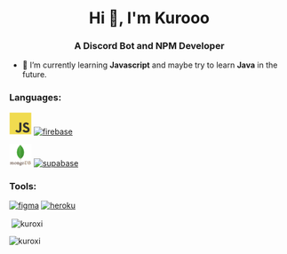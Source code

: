 <h1 align="center">Hi 👋, I'm Kurooo</h1>
<h3 align="center">A Discord Bot and NPM Developer</h3>

- 🌱 I’m currently learning **Javascript** and maybe try to learn **Java** in the future.

<h3 align="left">Languages:</h3>
<p align="left">
<a href="https://developer.mozilla.org/en-US/docs/Web/JavaScript" target="_blank"> <img src="https://raw.githubusercontent.com/devicons/devicon/master/icons/javascript/javascript-original.svg" alt="javascript" width="40" height="40"/></a>
<a href="https://firebase.google.com/" target="_blank"> <img src="https://www.vectorlogo.zone/logos/firebase/firebase-icon.svg" alt="firebase" width="40" height="40"/></a>
</p>
<a href="https://www.mongodb.com/" target="_blank"> <img src="https://raw.githubusercontent.com/devicons/devicon/master/icons/mongodb/mongodb-original-wordmark.svg" alt="mongodb" width="40" height="40"/></a>
<a href="https://supabase.com/" target="_blank"> <img src="https://www.vectorlogo.zone/logos/supabase/supabase-icon.svg" alt="supabase" width="40" height="40"/></a>
</p>

<h3 align="left">Tools:</h3>
<p align="left">
<a href="https://www.figma.com/" target="_blank"> <img src="https://www.vectorlogo.zone/logos/figma/figma-icon.svg" alt="figma" width="40" height="40"/></a>
<a href="https://heroku.com" target="_blank"> <img src="https://www.vectorlogo.zone/logos/heroku/heroku-icon.svg" alt="heroku" width="40" height="40"/></a> 
</p>

<p>&nbsp;<img align="center" src="https://github-readme-stats.vercel.app/api?username=kuroxi&show_icons=true&locale=en&theme=dark" alt="kuroxi" /></p>
<p><img align="left" src="https://github-readme-stats.vercel.app/api/top-langs/?username=kuroxi&show_icons=true&count_private=true&theme=dark" alt="kuroxi" /></p>

